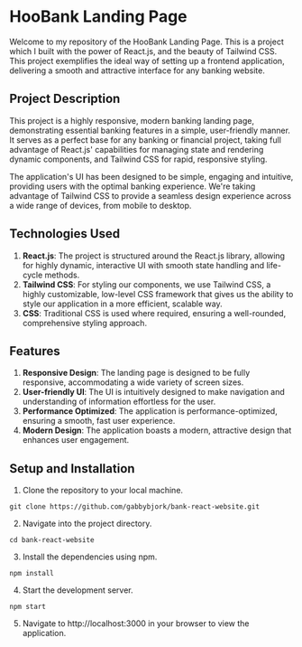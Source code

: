 # HooBank Landing Page

Welcome to my repository of the HooBank Landing Page. This is a project which I built with the power of React.js, and the beauty of Tailwind CSS. This project exemplifies the ideal way of setting up a frontend application, delivering a smooth and attractive interface for any banking website.

## Project Description

This project is a highly responsive, modern banking landing page, demonstrating essential banking features in a simple, user-friendly manner. It serves as a perfect base for any banking or financial project, taking full advantage of React.js' capabilities for managing state and rendering dynamic components, and Tailwind CSS for rapid, responsive styling.

The application's UI has been designed to be simple, engaging and intuitive, providing users with the optimal banking experience. We're taking advantage of Tailwind CSS to provide a seamless design experience across a wide range of devices, from mobile to desktop. 

## Technologies Used

1. **React.js**: The project is structured around the React.js library, allowing for highly dynamic, interactive UI with smooth state handling and life-cycle methods.
2. **Tailwind CSS**: For styling our components, we use Tailwind CSS, a highly customizable, low-level CSS framework that gives us the ability to style our application in a more efficient, scalable way.
3. **CSS**: Traditional CSS is used where required, ensuring a well-rounded, comprehensive styling approach.

## Features

1. **Responsive Design**: The landing page is designed to be fully responsive, accommodating a wide variety of screen sizes.
2. **User-friendly UI**: The UI is intuitively designed to make navigation and understanding of information effortless for the user.
3. **Performance Optimized**: The application is performance-optimized, ensuring a smooth, fast user experience.
4. **Modern Design**: The application boasts a modern, attractive design that enhances user engagement.

## Setup and Installation

1. Clone the repository to your local machine.

```
git clone https://github.com/gabbybjork/bank-react-website.git
```

2. Navigate into the project directory.

```
cd bank-react-website
```

3. Install the dependencies using npm.

```
npm install
```

4. Start the development server.

```
npm start
```

5. Navigate to http://localhost:3000 in your browser to view the application.




